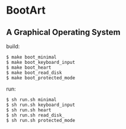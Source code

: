 # BootArt
## A Graphical Operating System

build:
```
$ make boot_minimal
$ make boot_keyboard_input
$ make boot_heart
$ make boot_read_disk
$ make boot_protected_mode
```

run:
```
$ sh run.sh minimal
$ sh run.sh keyboard_input
$ sh run.sh heart
$ sh run.sh read_disk_
$ sh run.sh protected_mode
```
